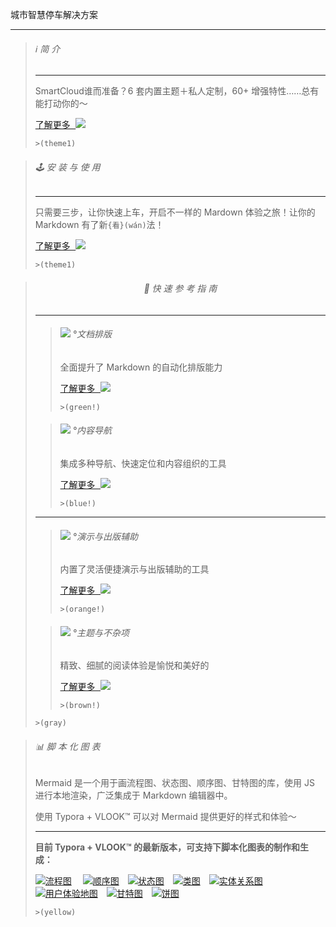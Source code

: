 城市智慧停车解决方案

---

> ###### ℹ️ 简 介
>
> ---
>
> SmartCloud谁而准备？6 套内置主题＋私人定制，60+ 增强特性……总有能打动你的～
>
> [<kbd>了解更多 ![](https://cdn.jsdelivr.net/gh/MadMaxChow/VLOOKres/pic/icon-forward.svg?fill=text#icon)</kbd>](index.md)
>
> `>(theme1)`

> ###### 🕹 安 装 与 使 用
>
> ---
>
> 只需要三步，让你快速上车，开启不一样的 Mardown 体验之旅！让你的 Markdown 有了新`{看}(wán)`法！
>
> [<kbd>了解更多 ![](https://cdn.jsdelivr.net/gh/MadMaxChow/VLOOKres/pic/icon-forward.svg?fill=text#icon)</kbd>](index.md#安装与使用)
>
> `>(theme1)`



> ###### <center>🎯 快 速 参 考 指 南</center>
>
> ---
>
> > ###### ![](https://cdn.jsdelivr.net/gh/MadMaxChow/VLOOKres/pic/qico-types-light.svg?fill=text#icon) °文档排版
> >
> > 全面提升了 Markdown 的自动化排版能力
> >
> > [<kbd>了解更多 ![](https://cdn.jsdelivr.net/gh/MadMaxChow/VLOOKres/pic/icon-forward.svg?fill=text#icon)</kbd>](guide.md#快速入坑°文档排版)
> >
> > `>(green!)`
> 
> > ###### ![](https://cdn.jsdelivr.net/gh/MadMaxChow/VLOOKres/pic/qico-nav-light.svg?fill=text#icon) °内容导航
> >
> > 集成多种导航、快速定位和内容组织的工具
> >
> > [<kbd>了解更多 ![](https://cdn.jsdelivr.net/gh/MadMaxChow/VLOOKres/pic/icon-forward.svg?fill=text#icon)</kbd>](guide.md#快速入坑°内容导航)
> >
> > `>(blue!)`
> 
> ---
> 
> > ###### ![](https://cdn.jsdelivr.net/gh/MadMaxChow/VLOOKres/pic/qico-pres-light.svg?fill=text#icon) °演示与出版辅助
> >
> > 内置了灵活便捷演示与出版辅助的工具
> >
> > [<kbd>了解更多 ![](https://cdn.jsdelivr.net/gh/MadMaxChow/VLOOKres/pic/icon-forward.svg?fill=text#icon)</kbd>](guide.md#快速入坑°演示与出版辅助)
> >
> > `>(orange!)`
> 
> > ###### ![](https://cdn.jsdelivr.net/gh/MadMaxChow/VLOOKres/pic/qico-theme-light.svg?fill=text#icon) °主题与不杂项
> >
> > 精致、细腻的阅读体验是愉悦和美好的
> >
> > [<kbd>了解更多 ![](https://cdn.jsdelivr.net/gh/MadMaxChow/VLOOKres/pic/icon-forward.svg?fill=text#icon)</kbd>](guide.md#快速入坑°主题与不杂项)
> >
> > `>(brown!)`
>>
> `>(gray)`



> ###### 📊 脚 本 化 图 表
>
> Mermaid 是一个用于画流程图、状态图、顺序图、甘特图的库，使用 JS 进行本地渲染，广泛集成于 Markdown 编辑器中。
>
> 使用 Typora + VLOOK™ 可以对 Mermaid 提供更好的样式和体验～
>
> ---
>
> **目前 Typora + VLOOK™ 的最新版本，可支持下脚本化图表的制作和生成：**
>
> 
>
> [![流程图](https://cdn.jsdelivr.net/gh/MadMaxChow/VLOOKres/pic/dg-flowcharts.png?inline=true&srcset=@2x&darksrc=invert#frame)](chart.md#流程图)　 [![顺序图](https://cdn.jsdelivr.net/gh/MadMaxChow/VLOOKres/pic/dg-seq.png?inline=true&srcset=@2x&darksrc=invert#frame)](chart.md#顺序图)　[![状态图](https://cdn.jsdelivr.net/gh/MadMaxChow/VLOOKres/pic/dg-state.png?inline=true&srcset=@2x&darksrc=invert#frame)](chart.md#状态图)　[![类图](https://cdn.jsdelivr.net/gh/MadMaxChow/VLOOKres/pic/dg-class.png?inline=true&srcset=@2x&darksrc=invert#frame)](chart.md#类图)　[![实体关系图](https://cdn.jsdelivr.net/gh/MadMaxChow/VLOOKres/pic/dg-er.png?inline=true&srcset=@2x&darksrc=invert#frame)](chart.md#实体关系图)　[![用户体验地图](https://cdn.jsdelivr.net/gh/MadMaxChow/VLOOKres/pic/dg-uj.png?inline=true&srcset=@2x&darksrc=invert#frame)](chart.md#用户体验地图)　[![甘特图](https://cdn.jsdelivr.net/gh/MadMaxChow/VLOOKres/pic/dg-gantt.png?inline=true&srcset=@2x&darksrc=invert#frame)](chart.md#甘特图)　[![饼图](https://cdn.jsdelivr.net/gh/MadMaxChow/VLOOKres/pic/dg-pie.png?inline=true&srcset=@2x&darksrc=invert#frame)](chart.md#饼图)
>
> `>(yellow)`
